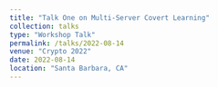 ```yaml
---
title: "Talk One on Multi-Server Covert Learning"
collection: talks
type: "Workshop Talk"
permalink: /talks/2022-08-14
venue: "Crypto 2022"
date: 2022-08-14
location: "Santa Barbara, CA"
---
```

